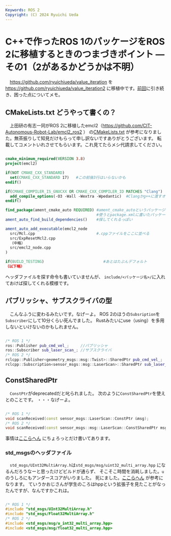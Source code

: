 ```yaml
---
Keywords: ROS 2
Copyright: (C) 2024 Ryuichi Ueda
---
```


# C++で作ったROS 1のパッケージをROS 2に移植するときのつまづきポイント ―その1（2があるかどうかは不明）

　https://github.com/ryuichiueda/value_iteration
を
https://github.com/ryuichiueda/value_iteration2
に移植中です。[前回](/?post=20240419)に引き続き、困った点についてメモ。


## CMakeLists.txt どうやって書くの？

　上田研の有志一同がROS 2に移植したemcl2（https://github.com/CIT-Autonomous-Robot-Lab/emcl2_ros2 ）
の[CMakeLists.txt](https://github.com/CIT-Autonomous-Robot-Lab/emcl2_ros2/blob/main/CMakeLists.txt)
が参考になりました。無茶振りして知見だけもらって申し訳ないですありがとうございます。
転載してコメントいれさせてもらいます。これ見てたらメシ代請求してください。

```cmake

cmake_minimum_required(VERSION 3.8)
project(emcl2)

if(NOT CMAKE_CXX_STANDARD)
  set(CMAKE_CXX_STANDARD 17)   #この前後3行はいらないかも
endif()

if(CMAKE_COMPILER_IS_GNUCXX OR CMAKE_CXX_COMPILER_ID MATCHES "Clang")
  add_compile_options(-O3 -Wall -Wextra -Wpedantic)  #Clangかg++に渡すオプション
endif()

find_package(ament_cmake_auto REQUIRED) #ament_cmake_autoというパッケージを
                                        #使うとpackage.xmlに書いたパッケージを
ament_auto_find_build_dependencies()    #探してくれるっぽい

ament_auto_add_executable(emcl2_node
  src/Mcl.cpp                           #.cppファイルをここに並べる
  src/ExpResetMcl2.cpp
  （中略）
  src/emcl2_node.cpp
)

if(BUILD_TESTING)                          #あとはたぶんデフォルト
（以下略）
```

ヘッダファイルを探す命令も書いていませんが、
`include/<パッケージ名>/`に入れておけば探してくれる模様です。


## パブリッシャ、サブスクライバの型

　こんなふうに変わるみたいです。なげーよ。
ROS 2のほうの`Subsription`を`Subscriber`にして10分くらい死んでました。
Rustみたいにuse（using）を多用しないといけないのかもしれません。

```cpp

/* ROS 1 */
ros::Publisher pub_cmd_vel_;     //パブリッシャ
ros::Subscriber sub_laser_scan_; //サブスクライバ
/* ROS 2 */
rclcpp::Publisher<geometry_msgs::msg::Twist>::SharedPtr pub_cmd_vel_;         //パブリッシャ
rclcpp::Subscription<sensor_msgs::msg::LaserScan>::SharedPtr sub_laser_scan_; //サブスクライバ
```


## ConstSharedPtr

　`ConstPtr`がdeprecatedだと叱られました。
次のように`ConstSharedPtr`を使えとのことです。
・・・なげーよ。

```cpp

/* ROS 1 */
void scanReceived(const sensor_msgs::LaserScan::ConstPtr &msg);
/* ROS 2 */
void scanReceived(const sensor_msgs::msg::LaserScan::ConstSharedPtr msg);
```

事情は[ここらへん](https://design.ros2.org/articles/generated_interfaces_cpp.html)
にちょろっとだけ書いてあります。

### std_msgsのヘッダファイル

　`std_msgs/UInt32MultiArray.h`は`std_msgs/msg/uint32_multi_array.hpp`
になるんだろうなーと思ったけどビルドが通らず、
そこそこ時間を消耗しました。`u`のうしろにもアンダースコアがいりました。
死にました。[ここらへん](https://docs.ros.org/en/ros2_packages/rolling/api/io_context/generated/program_listing_file__tmp_ws_src_transport_drivers_io_context_include_msg_converters_std_msgs.hpp.html) が参考になります。
ていうかおじさんが学生のころはhppという拡張子を見たことがなったんですが、なんですかこれは。

```cpp

/* ROS 1 */
#include "std_msgs/UInt32MultiArray.h"
#include "std_msgs/Float32MultiArray.h"
/* ROS 2 */
#include <std_msgs/msg/u_int32_multi_array.hpp>
#include <std_msgs/msg/float32_multi_array.hpp>
```

